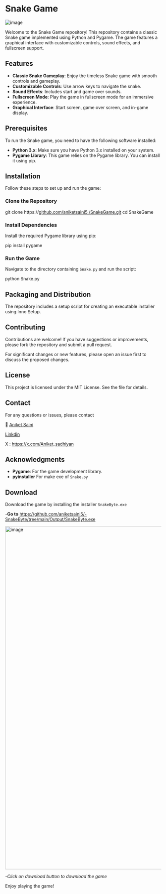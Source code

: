 # Snake Game
![image](https://github.com/user-attachments/assets/61d1fb05-7111-474f-ac60-5171f299c008)

Welcome to the Snake Game repository! This repository contains a classic Snake game implemented using Python and Pygame. The game features a graphical interface with customizable controls, sound effects, and fullscreen support.

## Features

- **Classic Snake Gameplay**: Enjoy the timeless Snake game with smooth controls and gameplay.
- **Customizable Controls**: Use arrow keys to navigate the snake.
- **Sound Effects**: Includes start and game over sounds.
- **Fullscreen Mode**: Play the game in fullscreen mode for an immersive experience.
- **Graphical Interface**: Start screen, game over screen, and in-game display.

## Prerequisites

To run the Snake game, you need to have the following software installed:

- **Python 3.x**: Make sure you have Python 3.x installed on your system.
- **Pygame Library**: This game relies on the Pygame library. You can install it using pip.

## Installation

Follow these steps to set up and run the game:

### Clone the Repository

git clone https://[github.com/aniketsaini5 /SnakeGame.git](https://github.com/aniketsaini5/-SnakeByte)
cd SnakeGame

### Install Dependencies

Install the required Pygame library using pip:

pip install pygame


### Run the Game

Navigate to the directory containing `Snake.py` and run the script:

python Snake.py


## Packaging and Distribution

The repository includes a setup script for creating an executable installer using Inno Setup.

## Contributing

Contributions are welcome! If you have suggestions or improvements, please fork the repository and submit a pull request.

For significant changes or new features, please open an issue first to discuss the proposed changes.

## License

This project is licensed under the MIT License. See the  file for details.

## Contact

For any questions or issues, please contact 

📧 [Aniket Saini](mailto:aniketsanikdl@gamil.com) 

[Linkdin](https://www.linkedin.com/in/saini-aniket) 

X : https://x.com/Aniket_sadhiyan


## Acknowledgments

- **Pygame**: For the game development library.
- **pyinstaller** For make exe of `Snake.py`

## Download 

Download the game by installing the installer `SnakeByte.exe`

-**Go to**
    https://github.com/aniketsaini5/-SnakeByte/tree/main/Output/SnakeByte.exe

<img width="1102" alt="image" src="https://github.com/user-attachments/assets/74232264-8e4a-40b1-b4d4-5758d52b6b5a">

-*Click on download button to download the game*

Enjoy playing the game!

